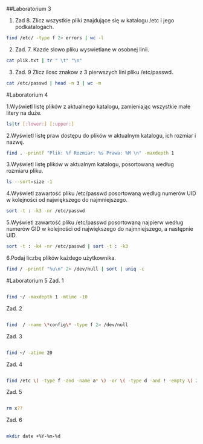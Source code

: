 ##Laboratorium 3

1. Zad 8. Zlicz wszystkie pliki znajdujące się w katalogu /etc i jego podkatalogach.
```sh
find /etc/ -type f 2> errors | wc -l
```

2. Zad. 7. Kazde slowo pliku wyswietlane w osobnej linii.
```sh
cat plik.txt | tr " \t" "\n"
```                                              
3. Zad. 9 Zlicz ilosc znakow z 3 pierwszych lini pliku /etc/passwd.
```sh
cat /etc/passwd | head -n 3 | wc -m
```

#Laboratorium 4

1.Wyświetl listę plików z aktualnego katalogu, zamieniając wszystkie małe litery na duże.
```sh
ls|tr [:lower:] [:upper:]
```
2.Wyświetl listę praw dostępu do plików w aktualnym katalogu, ich rozmiar i nazwę.
```sh
find . -printf "Plik: %f Rozmiar: %s Prawa: %M \n" -maxdepth 1
```
3.Wyświetl listę plików w aktualnym katalogu, posortowaną według rozmiaru pliku.
```sh
ls --sort=size -1
```
4.Wyświetl zawartość pliku /etc/passwd posortowaną według numerów UID w kolejności od największego do najmniejszego.
```sh
sort -t : -k3 -nr /etc/passwd
```
5.Wyświetl zawartość pliku /etc/passwd posortowaną najpierw według numerów GID w kolejności od największego do najmniejszego, a następnie UID.
```sh
sort -t : -k4 -nr /etc/passwd | sort -t : -k3
```
6.Podaj liczbę plików każdego użytkownika.
```sh
find / -printf "%u\n" 2> /dev/null | sort | uniq -c
```
#Laboratorium 5
Zad. 1
```sh

find ~/ -maxdepth 1 -mtime -10
```
Zad. 2
```sh

find  / -name \*config\* -type f 2> /dev/null
```
Zad. 3
```sh

find ~/ -atime 20
```
Zad. 4
```sh

find /etc \( -type f -and -name a* \) -or \( -type d -and ! -empty \) 2> /dev/null
```
Zad. 5
```sh

rm x??
```
Zad. 6
```sh

mkdir date +%Y-%m-%d
```